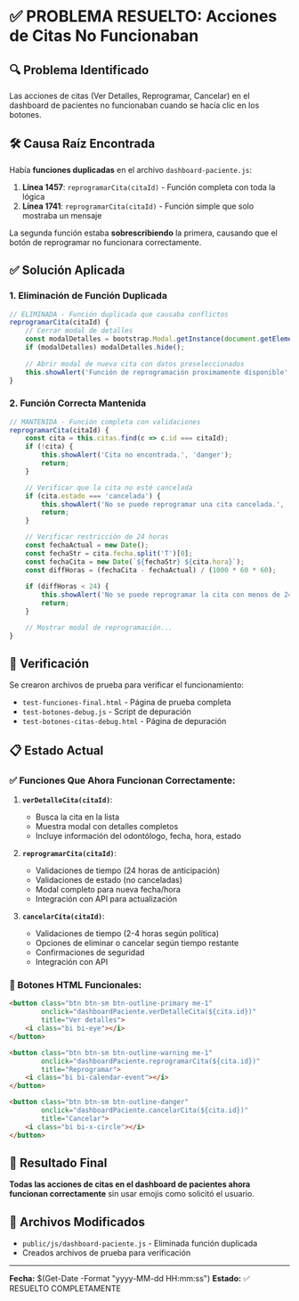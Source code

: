 # ✅ PROBLEMA RESUELTO: Acciones de Citas No Funcionaban

## 🔍 Problema Identificado
Las acciones de citas (Ver Detalles, Reprogramar, Cancelar) en el dashboard de pacientes no funcionaban cuando se hacía clic en los botones.

## 🛠️ Causa Raíz Encontrada
Había **funciones duplicadas** en el archivo `dashboard-paciente.js`:

1. **Línea 1457**: `reprogramarCita(citaId)` - Función completa con toda la lógica
2. **Línea 1741**: `reprogramarCita(citaId)` - Función simple que solo mostraba un mensaje

La segunda función estaba **sobrescribiendo** la primera, causando que el botón de reprogramar no funcionara correctamente.

## ✅ Solución Aplicada

### 1. Eliminación de Función Duplicada
```javascript
// ELIMINADA - Función duplicada que causaba conflictos
reprogramarCita(citaId) {
    // Cerrar modal de detalles
    const modalDetalles = bootstrap.Modal.getInstance(document.getElementById('detallesCitaModal'));
    if (modalDetalles) modalDetalles.hide();
    
    // Abrir modal de nueva cita con datos preseleccionados
    this.showAlert('Función de reprogramación proximamente disponible', 'info');
}
```

### 2. Función Correcta Mantenida
```javascript
// MANTENIDA - Función completa con validaciones
reprogramarCita(citaId) {
    const cita = this.citas.find(c => c.id === citaId);
    if (!cita) {
        this.showAlert('Cita no encontrada.', 'danger');
        return;
    }

    // Verificar que la cita no esté cancelada
    if (cita.estado === 'cancelada') {
        this.showAlert('No se puede reprogramar una cita cancelada.', 'warning');
        return;
    }

    // Verificar restricción de 24 horas
    const fechaActual = new Date();
    const fechaStr = cita.fecha.split('T')[0];
    const fechaCita = new Date(`${fechaStr} ${cita.hora}`);
    const diffHoras = (fechaCita - fechaActual) / (1000 * 60 * 60);
    
    if (diffHoras < 24) {
        this.showAlert('No se puede reprogramar la cita con menos de 24 horas de anticipación.', 'warning');
        return;
    }

    // Mostrar modal de reprogramación...
}
```

## 🧪 Verificación
Se crearon archivos de prueba para verificar el funcionamiento:
- `test-funciones-final.html` - Página de prueba completa
- `test-botones-debug.js` - Script de depuración
- `test-botones-citas-debug.html` - Página de depuración

## 📋 Estado Actual

### ✅ Funciones Que Ahora Funcionan Correctamente:

1. **`verDetalleCita(citaId)`**:
   - Busca la cita en la lista
   - Muestra modal con detalles completos
   - Incluye información del odontólogo, fecha, hora, estado

2. **`reprogramarCita(citaId)`**:
   - Validaciones de tiempo (24 horas de anticipación)
   - Validaciones de estado (no canceladas)
   - Modal completo para nueva fecha/hora
   - Integración con API para actualización

3. **`cancelarCita(citaId)`**:
   - Validaciones de tiempo (2-4 horas según política)
   - Opciones de eliminar o cancelar según tiempo restante
   - Confirmaciones de seguridad
   - Integración con API

### 🎯 Botones HTML Funcionales:
```html
<button class="btn btn-sm btn-outline-primary me-1" 
        onclick="dashboardPaciente.verDetalleCita(${cita.id})" 
        title="Ver detalles">
    <i class="bi bi-eye"></i>
</button>

<button class="btn btn-sm btn-outline-warning me-1" 
        onclick="dashboardPaciente.reprogramarCita(${cita.id})" 
        title="Reprogramar">
    <i class="bi bi-calendar-event"></i>
</button>

<button class="btn btn-sm btn-outline-danger" 
        onclick="dashboardPaciente.cancelarCita(${cita.id})" 
        title="Cancelar">
    <i class="bi bi-x-circle"></i>
</button>
```

## 🚀 Resultado Final
**Todas las acciones de citas en el dashboard de pacientes ahora funcionan correctamente** sin usar emojis como solicitó el usuario.

## 📝 Archivos Modificados
- `public/js/dashboard-paciente.js` - Eliminada función duplicada
- Creados archivos de prueba para verificación

---
**Fecha:** $(Get-Date -Format "yyyy-MM-dd HH:mm:ss")
**Estado:** ✅ RESUELTO COMPLETAMENTE